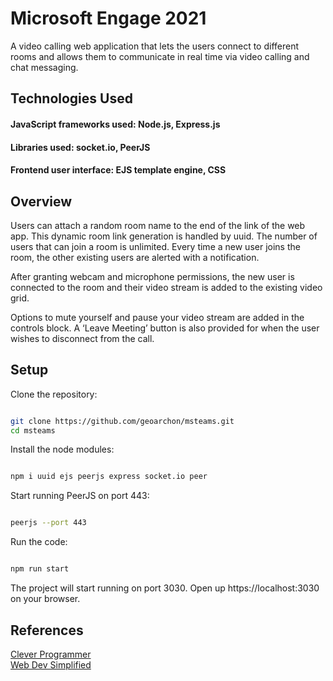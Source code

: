 
#  Microsoft Engage 2021


A video calling web application that lets the users connect to different rooms and allows them to communicate in real time via video calling and chat messaging.

## Technologies Used
#### **JavaScript frameworks used:** Node.js, Express.js
#### **Libraries used:** socket.io, PeerJS
#### **Frontend user interface:** EJS template engine, CSS


## Overview

Users can attach a random room name to the end of the link of the web app. This dynamic room link generation is handled by uuid. The number of users that can join a room is unlimited. Every time a new user joins the room, the other existing users are alerted with a notification.

After granting webcam and microphone permissions, the new user is connected to the room and their video stream is added to the existing video grid.

Options to mute yourself and pause your video stream are added in the controls block. A ‘Leave Meeting’ button is also provided for when the user wishes to disconnect from the call. 

## Setup

Clone the repository:
```bash

git clone https://github.com/geoarchon/msteams.git
cd msteams
```

Install the node modules:

```bash

npm i uuid ejs peerjs express socket.io peer

```
Start running PeerJS on port 443:

```bash

peerjs --port 443

```
Run the code: 
```bash

npm run start

```

The project will start running on port 3030. Open up https://localhost:3030 on your browser.
<br/>


## References

[Clever Programmer](https://www.youtube.com/watch?v=ZVznzY7EjuY&t=5718s)\
[Web Dev Simplified](https://www.youtube.com/watch?v=DvlyzDZDEq4)

